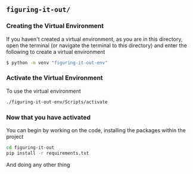 ## `figuring-it-out/`

### Creating the Virtual Environment

If you haven't created a virtual environment, as you are in this directory, open the terminal (or navigate the terminal to this directory) and enter the following to create a virtual environment

```bash
$ python -m venv "figuring-it-out-env"
```
### Activate the Virtual Environment

To use the virtual environment

```bash
./figuring-it-out-env/Scripts/activate
```

### Now that you have activated

You can begin by working on the code, installing the packages within the project

```bash
cd figuring-it-out
pip install -r requirements.txt
```
And doing any other thing
